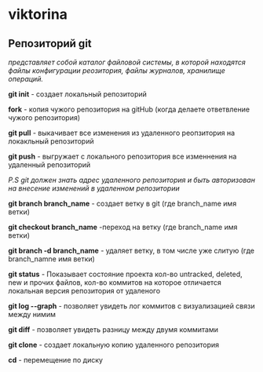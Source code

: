 # viktorina
## Репозиторий git
*представляет собой каталог файловой системы, в которой находятся файлы конфигурации реозитория, файлы журналов, хранилище операций.*

**git init** - создает локальный репозиторий

**fork** - копия чужого репозитория на gitHub (когда делаете ответвление чужого репозитория)

**git pull** - выкачивает все изменения из удаленного реопзитория на локакльный репозиторий 

**git push** - выгружает с локального репозитория все изменнения на удаленный репозиторий 

*P.S  git должен знать адрес удаленного репозитория и быть авторизован на внесение изменений в удаленном репозитории*

**git branch branch_name** - создает ветку в git (где branch_name имя ветки)

**git checkout branch_name** -переход на ветку (где branch_name имя ветки)

**git branch -d branch_name** - удаляет ветку, в том числе уже слитую (где branch_namne имя ветки)

**git status** - Показывает состояние проекта кол-во untracked, deleted, new и прочих файлов, кол-во коммитов на которое отличается локальная версия репозитория от удаленого

**git log --graph** - позволяет увидеть лог коммитов с визуализацией связи между нимим

**git diff** - позволяет увидеть разницу между двумя коммитами

**git clone** - создает локальную копию удаленного репозитория 

**cd** - перемещение по диску